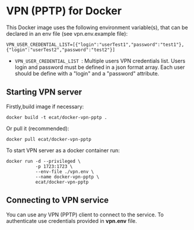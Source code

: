 # VPN (PPTP) for Docker

This Docker image uses the following environment variable(s), that can be declared in an env file (see vpn.env.example file):
```
VPN_USER_CREDENTIAL_LIST=[{"login":"userTest1","password":"test1"},{"login":"userTest2","password":"test2"}]
```
- `VPN_USER_CREDENTIAL_LIST `: Multiple users VPN credentials list. Users login and password must be defined in a json format array. Each user should be define with a "login" and a "password" attribute.


## Starting VPN server
Firstly,build image if necessary:
```
docker build -t ecat/docker-vpn-pptp .
```
Or pull it (recommended):
```
docker pull ecat/docker-vpn-pptp
```
To start VPN server as a docker container run:

````
docker run -d --privileged \
           -p 1723:1723 \
           --env-file ./vpn.env \
           --name docker-vpn-pptp \
           ecat/docker-vpn-pptp
````


## Connecting to VPN service
You can use any VPN (PPTP) client to connect to the service.
To authenticate use credentials provided in **vpn.env** file.


